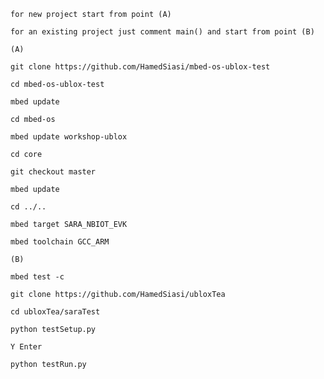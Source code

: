 


`for new project start from point (A)`

`for an existing project just comment main() and start from point (B)`

`(A)`

`git clone https://github.com/HamedSiasi/mbed-os-ublox-test`

`cd mbed-os-ublox-test`

`mbed update`

`cd mbed-os`

`mbed update workshop-ublox`

`cd core`

`git checkout master`

`mbed update`

`cd ../..`

`mbed target SARA_NBIOT_EVK`

`mbed toolchain GCC_ARM`


`(B)`

`mbed test -c`

`git clone https://github.com/HamedSiasi/ubloxTea`

`cd ubloxTea/saraTest`

`python testSetup.py`

`Y Enter`

`python testRun.py`
